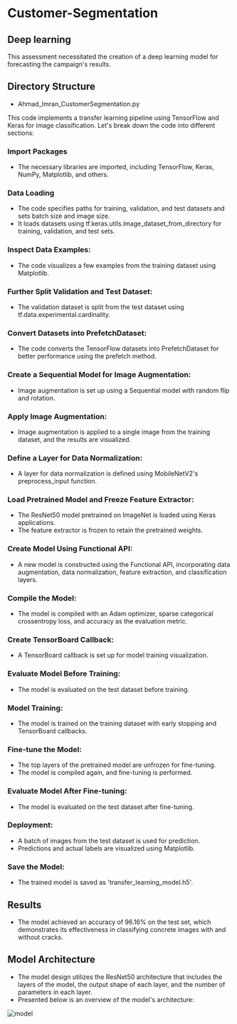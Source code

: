 # Customer-Segmentation

##  Deep learning 

This assessment necessitated  the creation of a deep learning model for forecasting the campaign's results.

## Directory Structure
- Ahmad_Imran_CustomerSegmentation.py

This code implements a transfer learning pipeline using TensorFlow and Keras for image classification. Let's break down the code into different sections:

### Import Packages

- The necessary libraries are imported, including TensorFlow, Keras, NumPy, Matplotlib, and others.

### Data Loading

- The code specifies paths for training, validation, and test datasets and sets batch size and image size.
- It loads datasets using tf.keras.utils.image_dataset_from_directory for training, validation, and test sets.

### Inspect Data Examples:

- The code visualizes a few examples from the training dataset using Matplotlib.

### Further Split Validation and Test Dataset:

- The validation dataset is split from the test dataset using tf.data.experimental.cardinality.

### Convert Datasets into PrefetchDataset:

- The code converts the TensorFlow datasets into PrefetchDataset for better performance using the prefetch method.

### Create a Sequential Model for Image Augmentation:

- Image augmentation is set up using a Sequential model with random flip and rotation.

### Apply Image Augmentation:

- Image augmentation is applied to a single image from the training dataset, and the results are visualized.

### Define a Layer for Data Normalization:

- A layer for data normalization is defined using MobileNetV2's preprocess_input function.

### Load Pretrained Model and Freeze Feature Extractor:

- The ResNet50 model pretrained on ImageNet is loaded using Keras applications.
- The feature extractor is frozen to retain the pretrained weights.

### Create Model Using Functional API:

- A new model is constructed using the Functional API, incorporating data augmentation, data normalization, feature extraction, and classification layers.

### Compile the Model:

- The model is compiled with an Adam optimizer, sparse categorical crossentropy loss, and accuracy as the evaluation metric.

### Create TensorBoard Callback:

- A TensorBoard callback is set up for model training visualization.

### Evaluate Model Before Training:

- The model is evaluated on the test dataset before training.

### Model Training:

- The model is trained on the training dataset with early stopping and TensorBoard callbacks.

### Fine-tune the Model:

- The top layers of the pretrained model are unfrozen for fine-tuning.
- The model is compiled again, and fine-tuning is performed.

### Evaluate Model After Fine-tuning:

- The model is evaluated on the test dataset after fine-tuning.

### Deployment:

- A batch of images from the test dataset is used for prediction.
- Predictions and actual labels are visualized using Matplotlib.

### Save the Model:

- The trained model is saved as 'transfer_learning_model.h5'.

## Results
- The model achieved an accuracy of 96.16% on the test set, which demonstrates its effectiveness in classifying concrete images with and without cracks.

## Model Architecture

- The model design utilizes the ResNet50 architecture that includes the layers of the model, the output shape of each layer, and the number of parameters in each layer.
- Presented below is an overview of the model's architecture:

![model](https://github.com/Imraanjaafar/Computer-Vision-Image-Classification-for-Cracks-or-No-Cracks-Dataset/assets/151133555/5122dcb3-8ac0-4fb4-90fb-14587e9001ea)
